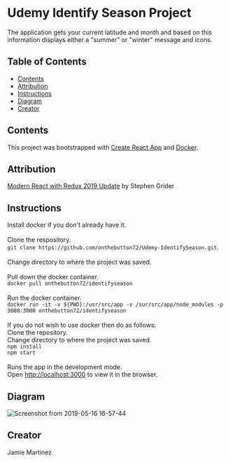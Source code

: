 # Udemy Identify Season Project

The application gets your current latitude and month and based on this information displays either a "summer" or "winter" message and icons.

## Table of Contents

* [Contents](#contents)
* [Attribution](#attribution)
* [Instructions](#instructions)
* [Diagram](#diagram)
* [Creator](#creator)

## Contents
This project was bootstrapped with [Create React App](https://github.com/facebook/create-react-app) and [Docker](http://www.docker.com). 

## Attribution
[Modern React with Redux 2019 Update](https://www.udemy.com/react-redux/) by Stephen Grider

## Instructions

Install docker if you don't already have it.<br><br>
Clone the respository.<br>
`git clone https://github.com/onthebutton72/Udemy-IdentifySeason.git`.<br><br>
Change directory to where the project was saved.<br><br>
Pull down the docker container.<br>
`docker pull onthebutton72/identifyseason`<br><br>
Run the docker container.<br>
`docker run -it -v ${PWD}:/usr/src/app -v /sur/src/app/node_modules -p 3000:3000 onthebutton72/identifyseason`<br><br>
If you do not wish to use docker then do as follows:<br>
Clone the repository.<br>
Change directory to where the project was saved.<br>
`npm install`<br>
`npm start`<br><br>
Runs the app in the development mode.<br>
Open [http://localhost:3000](http://localhost:3000) to view it in the browser.

## Diagram
![Screenshot from 2019-05-16 16-57-44](https://user-images.githubusercontent.com/35273190/57894440-cc530400-77fb-11e9-9635-e54f5e1a7781.png)

## Creator
Jamie Martinez

